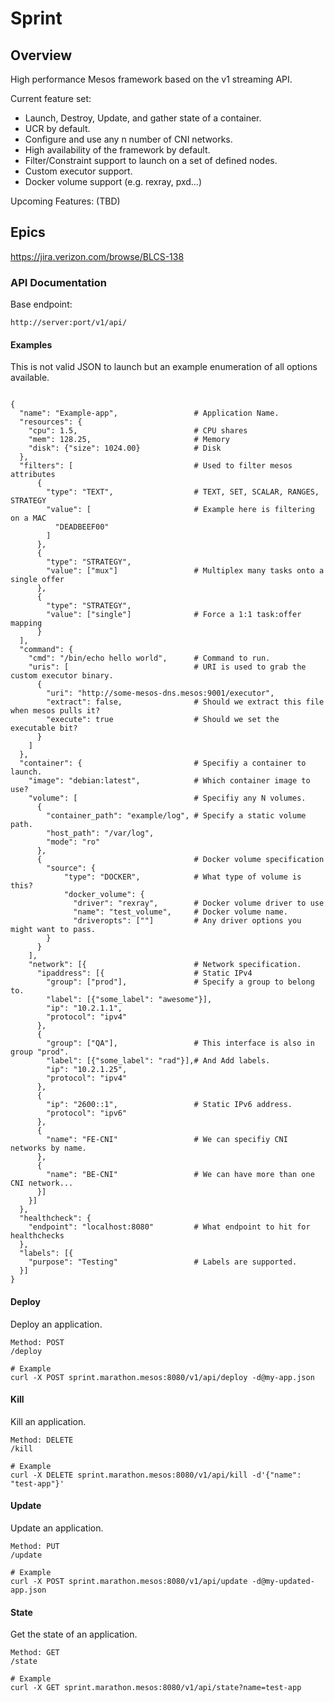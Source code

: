 # Sprint

## Overview

High performance Mesos framework based on the v1 streaming API.

Current feature set:
- Launch, Destroy, Update, and gather state of a container.
- UCR by default.
- Configure and use any n number of CNI networks.
- High availability of the framework by default.
- Filter/Constraint support to launch on a set of defined nodes.
- Custom executor support.
- Docker volume support (e.g. rexray, pxd...)

Upcoming Features:
(TBD)

## Epics
https://jira.verizon.com/browse/BLCS-138

### API Documentation ###
Base endpoint:
<pre><code>http://server:port/v1/api/</code></pre>

#### Examples ####
This is not valid JSON to launch but an example enumeration of all options available.

<pre><code>
{
  "name": "Example-app",                 # Application Name.
  "resources": {
    "cpu": 1.5,                          # CPU shares
    "mem": 128.25,                       # Memory
    "disk": {"size": 1024.00}            # Disk
  },
  "filters": [                           # Used to filter mesos attributes
      {
        "type": "TEXT",                  # TEXT, SET, SCALAR, RANGES, STRATEGY
        "value": [                       # Example here is filtering on a MAC
          "DEADBEEF00"
        ]
      },
      {
        "type": "STRATEGY",
        "value": ["mux"]                 # Multiplex many tasks onto a single offer
      },
      {
        "type": "STRATEGY",
        "value": ["single"]              # Force a 1:1 task:offer mapping
      }
  ],
  "command": {
    "cmd": "/bin/echo hello world",      # Command to run.
    "uris": [                            # URI is used to grab the custom executor binary.
      { 
        "uri": "http://some-mesos-dns.mesos:9001/executor",
        "extract": false,                # Should we extract this file when mesos pulls it?
        "execute": true                  # Should we set the executable bit?
      }
    ]
  },
  "container": {                         # Specifiy a container to launch.
    "image": "debian:latest",            # Which container image to use?
    "volume": [                          # Specifiy any N volumes.
      {
        "container_path": "example/log", # Specify a static volume path.
        "host_path": "/var/log",
        "mode": "ro"
      },
      {                                  # Docker volume specification
        "source": {
            "type": "DOCKER",            # What type of volume is this?
            "docker_volume": { 
              "driver": "rexray",        # Docker volume driver to use
              "name": "test_volume",     # Docker volume name.
              "driveropts": [""]         # Any driver options you might want to pass.
        }
      }
    ],
    "network": [{                        # Network specification.
      "ipaddress": [{                    # Static IPv4
        "group": ["prod"],               # Specify a group to belong to.
        "label": [{"some_label": "awesome"}],
        "ip": "10.2.1.1",
        "protocol": "ipv4"
      },
      {                    
        "group": ["QA"],                 # This interface is also in group "prod".
        "label": [{"some_label": "rad"}],# And Add labels.
        "ip": "10.2.1.25",
        "protocol": "ipv4"
      },
      {
        "ip": "2600::1",                 # Static IPv6 address.
        "protocol": "ipv6"
      },
      {
        "name": "FE-CNI"                 # We can specifiy CNI networks by name.
      },
      {
        "name": "BE-CNI"                 # We can have more than one CNI network...
      }]
    }]
  },
  "healthcheck": {
    "endpoint": "localhost:8080"         # What endpoint to hit for healthchecks
  },
  "labels": [{
    "purpose": "Testing"                 # Labels are supported.
  }]
}
</code></pre>

#### Deploy ####
Deploy an application.
<pre><code>Method: POST
/deploy

# Example
curl -X POST sprint.marathon.mesos:8080/v1/api/deploy -d@my-app.json
</pre></code>

#### Kill ####
Kill an application.
<pre><code>Method: DELETE
/kill

# Example
curl -X DELETE sprint.marathon.mesos:8080/v1/api/kill -d'{"name": "test-app"}'
</pre></code>

#### Update ####
Update an application.
<pre><code>Method: PUT
/update

# Example
curl -X POST sprint.marathon.mesos:8080/v1/api/update -d@my-updated-app.json
</pre></code>

#### State ####
Get the state of an application.
<pre><code>Method: GET
/state

# Example
curl -X GET sprint.marathon.mesos:8080/v1/api/state?name=test-app
</pre></code>
